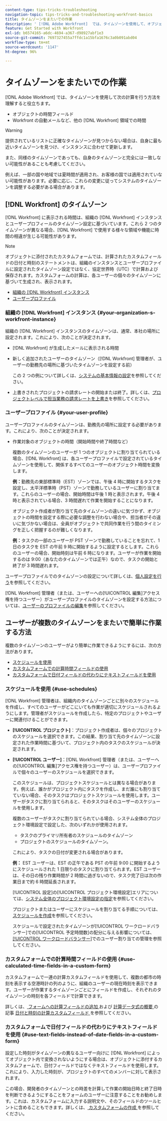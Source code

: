 ```yaml
---
content-type: tips-tricks-troubleshooting
navigation-topic: tips-tricks-and-troubleshooting-workfront-basics
title: タイムゾーンをまたいでの作業
description: ' [!DNL Adobe Workfront]  では、タイムゾーンを使用して、オブジェクトの時間フィールドやメールなどの他のエリアの時間を計算する方法を理解すると役立ちます。'
feature: Get Started with Workfront
exl-id: b6574165-a6dc-4694-a367-d98927abf1e3
source-git-commit: 7697327455a7ffdc1a15bfa1676c3a0b091abd04
workflow-type: tm+mt
source-wordcount: '1147'
ht-degree: 96%

---
```


# タイムゾーンをまたいでの作業

<!-- Audited: 2/2024 -->

[!DNL Adobe Workfront] では、タイムゾーンを使用して次の計算を行う方法を理解すると役立ちます。

* オブジェクトの時間フィールド
* Workfront の自動メールなど、他の [!DNL Workfront] 領域での時間

>[!WARNING]
>
>提供されているリストに正確なタイムゾーンが見つからない場合は、自身に最も近いタイムゾーンを見つけ、インスタンスに合わせて更新します。
>
>また、同様のタイムゾーンであっても、自身のタイムゾーンと完全には一致しない可能性があることも考慮してください。
>
>例えば、一部の国や地域では夏時間が適用され、お客様の国では適用されていない可能性があります。必要に応じ、これらの変更に従ってシステムのタイムゾーンを調整する必要がある場合があります。


## [!DNL Workfront] のタイムゾーン

[!DNL Workfront] に表示される時間は、組織の [!DNL Workfront] インスタンスとユーザープロフィールのタイムゾーン設定に基づいています。これら 2 つのタイムゾーンが異なる場合、[!DNL Workfront] で使用する様々な領域や機能に時間の相違が生じる可能性があります。

>[!NOTE]
>
>オブジェクトに添付されたカスタムフォームでは、計算されたカスタムフィールドの日付と時刻のステートメントは、組織のインスタンスとユーザープロファイルに設定されたタイムゾーン設定ではなく、協定世界時（UTC）で計算および保存されます。カスタムフォームの計算は、各ユーザーの個々のタイムゾーンに基づいて生成され、表示されます。

* [組織の  [!DNL Workfront]  インスタンス](#your-organization-s-workfront-instance)
* [ユーザープロファイル](#your-user-profile)

### 組織の [!DNL Workfront] インスタンス {#your-organization-s-workfront-instance}

組織の [!DNL Workfront] インスタンスのタイムゾーンは、通常、本社の場所に設定されます。これにより、次のことが決定されます。

* [!DNL Workfront] が生成したメールに表示される時間
* 新しく追加されたユーザーのタイムゾーン（[!DNL Workfront] 管理者が、ユーザーの勤務先の場所に基づいたタイムゾーンを設定する前）

  この 2 つの例について詳しくは、[システムの基本情報の設定](../../administration-and-setup/get-started-wf-administration/configure-basic-info.md)を参照してください。

* 上書きされたプロジェクトの請求レートの開始または終了。詳しくは、[プロジェクトレベルで担当業務の請求レートを上書き](../../manage-work/projects/project-finances/override-job-role-billing-rates-at-the-project-level.md)を参照してください。

### ユーザープロファイル {#your-user-profile}

ユーザープロファイルのタイムゾーンは、勤務先の場所に設定する必要があります。これにより、次のことが決定されます。

<!--
* The time shown in your outgoing [!DNL Workfront] email messages
[NOTE FROM LISA: Saeid that dates/times shown in emails are more complicated than how it is described in the article so we decided to comment out this line.]
-->
* 作業対象のオブジェクトの時間（開始時間や終了時間など）

  複数のタイムゾーンのユーザーが 1 つのオブジェクトに割り当てられている場合、[!DNL Workfront] は、各ユーザープロファイルで設定されているタイムゾーンを使用して、関係するすべてのユーザーのオブジェクト時間を変換します。

  **例：**&#x200B;勤務先の東部標準時（EST）ゾーンでは、午後 4 時に開始するタスクを設定し、太平洋標準時（PST）ゾーンで勤務しているユーザーに割り当てます。これらのユーザーの場合、開始時間は午後 1 時と表示されます。午後 4 時と表示されている場合、3 時間遅れて作業を開始することになります。

  オブジェクト作成者が割り当て先のタイムゾーンの違いに気づかず、オブジェクトの時間を設定する際に必要な調整を行わない場合や、担当者がその違いに気づかない場合は、全員がオブジェクトで共同作業を行う間のタイミングを正しく把握するのが難しくなります。

  **例：**&#x200B;タスクの一部のユーザーが PST ゾーンで勤務していることを忘れて、1 日のタスクを EST の午前 9 時に開始するように設定するとします。これらのユーザーの場合、開始時刻は午前 6 時になります。ユーザーが作業を開始するのは 9:00（あなたのタイムゾーンでは正午）なので、タスクの開始と終了が 3 時間遅れます。

ユーザープロファイルでのタイムゾーンの設定について詳しくは、[個人設定を行う](../../workfront-basics/manage-your-account-and-profile/configuring-your-user-profile/configure-my-settings.md)を参照してください。

[!DNL Workfront] 管理者（または、ユーザーへの[!UICONTROL 編集]アクセス権を持つユーザー）がユーザープロファイルのタイムゾーンを設定する方法については、[ユーザーのプロファイルの編集](../../administration-and-setup/add-users/create-and-manage-users/edit-a-users-profile.md)を参照してください。

## ユーザーが複数のタイムゾーンをまたいで簡単に作業する方法

複数のタイムゾーンのユーザーがより簡単に作業できるようにするには、次の方法があります。

* [スケジュールを使用](#use-schedules)
* [カスタムフォームでの計算時間フィールドの使用](#use-calculated-time-fields-in-a-custom-form)
* [カスタムフォームで日付フィールドの代わりにテキストフィールドを使用](#use-text-fields-instead-of-date-fields-in-a-custom-form)

### スケジュールを使用 {#use-schedules}

[!DNL Workfront] 管理者は、組織内のタイムゾーンごとに別々のスケジュールを作成し、すべてのユーザーがどこにいても作業が適切にスケジュールされるようにします。管理者がスケジュールを作成したら、特定のプロジェクトやユーザーに関連付けることができます。

* **[!UICONTROL プロジェクト]**：プロジェクト作成者は、個々のプロジェクトのスケジュールを選択できます。この結果、割り当て先のタイムゾーンに設定された作業時間に基づいて、プロジェクト内のタスクのスケジュールが決定されます。
* **[!UICONTROL ユーザー]**：[!DNL Workfront] 管理者（または、ユーザーへの[!UICONTROL 編集]アクセス権を持つユーザー）は、ユーザープロファイルで個々のユーザーのスケジュールを選択できます。

  このスケジュールは、プロジェクトスケジュールとは異なる場合があります。例えば、誰かがプロジェクト内にタスクを作成し、まだ誰にも割り当てていない場合、そのタスクはプロジェクトスケジュールを使用します。ユーザーがタスクに割り当てられると、そのタスクはそのユーザーのスケジュールを使用します。

  複数のユーザーがタスクに割り当てられている場合、システム全体のプロジェクト環境設定で設定した、次のいずれかが使用されます。

   * タスクのプライマリ所有者のスケジュールのタイムゾーン
   * プロジェクトのスケジュールのタイムゾーン。

  これにより、タスクの日付が変更される場合があります。

  **例：** EST ユーザーは、EST の正午である PST の午前 9:00 に開始するようにスケジュールされた 1 日限りのタスクに割り当てられます。EST ユーザーは、その日の残り作業時間が 2 時間に過ぎないので、タスク完了日は次の作業日まで約 6 時間延長されます。

  [!UICONTROL 設定]の[!UICONTROL プロジェクト環境設定]エリアについては、[システム全体のプロジェクト環境設定の指定](../../administration-and-setup/set-up-workfront/configure-system-defaults/set-project-preferences.md)を参照してください。

  プロジェクトまたはユーザーにスケジュールを割り当てる手順については、[スケジュールを作成](../../administration-and-setup/set-up-workfront/configure-timesheets-schedules/create-schedules.md)を参照してください。

  スケジュールで設定されたタイムゾーンが[!UICONTROL ワークロードバランサー]での[!UICONTROL 予定時間数]の配分に与える影響については、[[!UICONTROL ワークロードバランサー]](../../resource-mgmt/workload-balancer/manage-user-allocations-workload-balancer.md)でのユーザー割り当ての管理を参照してください。


### カスタムフォームでの計算時間フィールドの使用 {#use-calculated-time-fields-in-a-custom-form}

カスタムフォームで一連の計算カスタムフィールドを使用して、複数の都市の時刻を表示する空港時計の列のように、組織のユーザーの現在時刻を表示できます。ユーザーが作業するタイムゾーンごとにフィールドを作成し、それぞれのタイムゾーンの時刻を各フィールドで計算できます。

詳しくは、[ フォームへの計算フィールドの追加 ](/help/quicksilver/administration-and-setup/customize-workfront/create-manage-custom-forms/form-designer/design-a-form/add-a-calculated-field.md) および [ 計算データ式の概要 ](../../reports-and-dashboards/reports/calc-cstm-data-reports/calculated-data-expressions.md) の記事 [ 日付と時刻の計算カスタムフィールド ](../../reports-and-dashboards/reports/calc-cstm-data-reports/calculated-data-expressions.md#date) を参照してください。

### カスタムフォームで日付フィールドの代わりにテキストフィールドを使用 {#use-text-fields-instead-of-date-fields-in-a-custom-form}

設定した時刻がタイムゾーンの異なるユーザー向けに [!DNL Workfront] によってオブジェクト内で変換されないようにする場合は、オブジェクトに添付するカスタムフォームで、日付フィールドではなくテキストフィールドを使用します。これにより、入力した時刻が、プロジェクトのすべてのメンバーに対して表示されます。

この場合、開発者のタイムゾーンとの時差を計算して作業の開始日時と終了日時を判断できるようにすることをフォームのユーザーに注意することをお勧めします。これは、カスタムフォームに入力する説明文や、そのフィールドのツールヒントに含めることもできます。詳しくは、[ カスタムフォームの作成 ](/help/quicksilver/administration-and-setup/customize-workfront/create-manage-custom-forms/form-designer/design-a-form/design-a-form.md) を参照してください。
